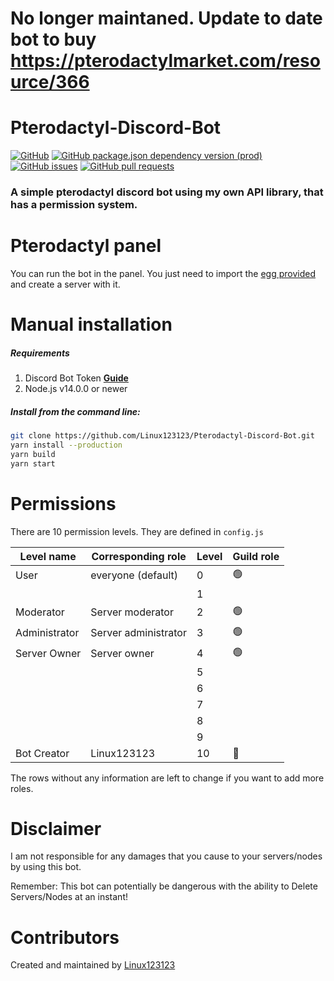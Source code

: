 # No longer maintaned. Update to date bot to buy https://pterodactylmarket.com/resource/366

# Pterodactyl-Discord-Bot

[![GitHub](https://img.shields.io/github/license/linux123123/Pterodactyl-Discord-Bot)](https://github.com/Linux123123/Pterodactyl-Discord-Bot/blob/main/LICENSE)
[![GitHub package.json dependency version (prod)](https://img.shields.io/github/package-json/dependency-version/linux123123/Pterodactyl-Discord-Bot/@linux123123/jspteroapi)](https://www.npmjs.com/package/@linux123123/jspteroapi)
[![GitHub issues](https://img.shields.io/github/issues/linux123123/Pterodactyl-Discord-Bot)](https://github.com/Linux123123/Pterodactyl-Discord-Bot/issues)
[![GitHub pull requests](https://img.shields.io/github/issues-pr/linux123123/Pterodactyl-Discord-Bot)](https://github.com/Linux123123/Pterodactyl-Discord-Bot/pulls)

<h3>A simple pterodactyl discord bot using my own API library, that has a permission system.</h3>

# Pterodactyl panel

You can run the bot in the panel. You just need to import the [egg provided](https://github.com/Linux123123/Pterodactyl-Discord-Bot/raw/master/egg-discord-pterodactyl-bot.json) and create a server with it.

# Manual installation

<h5>Requirements</h5>

1. Discord Bot Token **[Guide](https://discordjs.guide/preparations/setting-up-a-bot-application.html#creating-your-bot)**<br>
2. Node.js v14.0.0 or newer

<h5>Install from the command line:</h5>

```bash
git clone https://github.com/Linux123123/Pterodactyl-Discord-Bot.git
yarn install --production
yarn build
yarn start
```

# Permissions

There are 10 permission levels. They are defined in `config.js`

| Level name    | Corresponding role   | Level | Guild role     |
| ------------- | -------------------- | ----- | -------------- |
| User          | everyone (default)   | 0     | :green_circle: |
|               |                      | 1     |                |
| Moderator     | Server moderator     | 2     | :green_circle: |
| Administrator | Server administrator | 3     | :green_circle: |
| Server Owner  | Server owner         | 4     | :green_circle: |
|               |                      | 5     |                |
|               |                      | 6     |                |
|               |                      | 7     |                |
|               |                      | 8     |                |
|               |                      | 9     |                |
| Bot Creator   | Linux123123          | 10    | :red_circle:   |

The rows without any information are left to change if you want to add more roles.

# Disclaimer

I am not responsible for any damages that you cause to your servers/nodes by using this bot.

Remember: This bot can potentially be dangerous with the ability to Delete Servers/Nodes at an instant!

# Contributors

Created and maintained by [Linux123123](https://github.com/linux123123)
